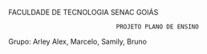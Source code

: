 FACULDADE DE TECNOLOGIA SENAC GOIÁS

                                  PROJETO PLANO DE ENSINO
Grupo: Arley Alex, Marcelo, Samily, Bruno
